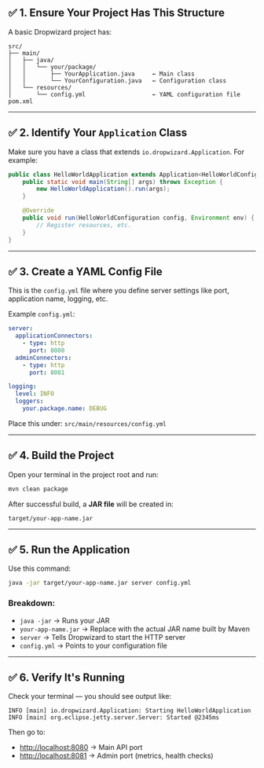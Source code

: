 ## ✅ 1. **Ensure Your Project Has This Structure**

A basic Dropwizard project has:

```
src/
├── main/
│   ├── java/
│   │   └── your/package/
│   │       ├── YourApplication.java     ← Main class
│   │       └── YourConfiguration.java   ← Configuration class
│   └── resources/
│       └── config.yml                   ← YAML configuration file
pom.xml
```

---

## ✅ 2. **Identify Your `Application` Class**

Make sure you have a class that extends `io.dropwizard.Application`. For example:

```java
public class HelloWorldApplication extends Application<HelloWorldConfiguration> {
    public static void main(String[] args) throws Exception {
        new HelloWorldApplication().run(args);
    }

    @Override
    public void run(HelloWorldConfiguration config, Environment env) {
        // Register resources, etc.
    }
}
```

---

## ✅ 3. **Create a YAML Config File**

This is the `config.yml` file where you define server settings like port, application name, logging, etc.

Example `config.yml`:

```yaml
server:
  applicationConnectors:
    - type: http
      port: 8080
  adminConnectors:
    - type: http
      port: 8081

logging:
  level: INFO
  loggers:
    your.package.name: DEBUG
```

Place this under: `src/main/resources/config.yml`

---

## ✅ 4. **Build the Project**

Open your terminal in the project root and run:

```bash
mvn clean package
```

After successful build, a **JAR file** will be created in:

```
target/your-app-name.jar
```

---

## ✅ 5. **Run the Application**

Use this command:

```bash
java -jar target/your-app-name.jar server config.yml
```

### Breakdown:

* `java -jar` → Runs your JAR
* `your-app-name.jar` → Replace with the actual JAR name built by Maven
* `server` → Tells Dropwizard to start the HTTP server
* `config.yml` → Points to your configuration file

---

## ✅ 6. **Verify It's Running**

Check your terminal — you should see output like:

```
INFO [main] io.dropwizard.Application: Starting HelloWorldApplication
INFO [main] org.eclipse.jetty.server.Server: Started @2345ms
```

Then go to:

* [http://localhost:8080](http://localhost:8080) → Main API port
* [http://localhost:8081](http://localhost:8081) → Admin port (metrics, health checks)
